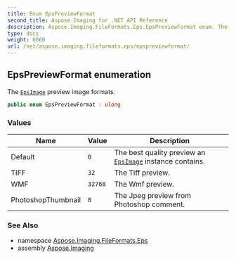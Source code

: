 ```yaml
---
title: Enum EpsPreviewFormat
second_title: Aspose.Imaging for .NET API Reference
description: Aspose.Imaging.FileFormats.Eps.EpsPreviewFormat enum. The EpsImage preview image formats
type: docs
weight: 6660
url: /net/aspose.imaging.fileformats.eps/epspreviewformat/
---
```

## EpsPreviewFormat enumeration

The [`EpsImage`](../epsimage/) preview image formats.

```csharp
public enum EpsPreviewFormat : ulong
```

### Values

| Name | Value | Description |
| --- | --- | --- |
| Default | `0` | The best quality preview an [`EpsImage`](../epsimage/) instance contains. |
| TIFF | `32` | The Tiff preview. |
| WMF | `32768` | The Wmf preview. |
| PhotoshopThumbnail | `8` | The Jpeg preview from Photoshop comment. |

### See Also

* namespace [Aspose.Imaging.FileFormats.Eps](../../aspose.imaging.fileformats.eps/)
* assembly [Aspose.Imaging](../../)


